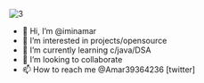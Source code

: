 ![3](https://user-images.githubusercontent.com/84237812/120822985-8f8a0f00-c574-11eb-9f32-0ae58912e352.gif)
- 👋 Hi, I’m @iminamar
- 👀 I’m interested in projects/opensource
- 🌱 I’m currently learning c/java/DSA
- 💞️ I’m looking to collaborate
- 📫 How to reach me @Amar39364236 [twitter]

